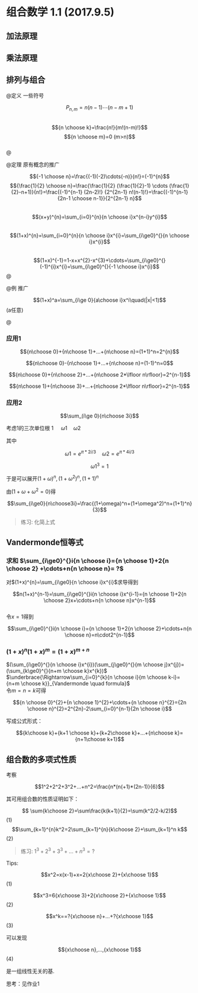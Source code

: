 # 组合数学 1.1 (2017.9.5)


## 加法原理
## 乘法原理
## 排列与组合


@定义 一些符号  

$$P_{n,m}=n(n-1)\cdots(n-m+1)$$  
$${n \choose k}=\frac{n!}{m!(n-m)!}$$
$${n \choose m}=0 (m>n)$$  
@


@定理
原有概念的推广

$${-1 \choose n}=\frac{(-1)(-2)\cdots(-n)}{n!}=(-1)^{n}$$ 
$${\frac{1}{2} \choose n}=\frac{\frac{1}{2} (\frac{1}{2}-1) \cdots (\frac{1}{2}-n+1)}{n!}=\frac{(-1)^{n-1} (2n-2)!} {2^{2n-1} n!(n-1)!}=\frac{(-1)^{n-1} {2n-1 \choose n-1}}{2^{2n-1} n}$$  
$$(x+y)^{n}=\sum_{i=0}^{n}{n \choose i}x^{n-i}y^{i}$$  
$$(1+x)^{n}=\sum_{i=0}^{n}{n \choose i}x^{i}=\sum_{i\ge0}^{}{n \choose i}x^{i}$$  
$$(1+x)^{-1}=1-x+x^{2}-x^{3}+\cdots=\sum_{i\ge0}^{}(-1)^{i}x^{i}=\sum_{i\ge0}^{}{-1 \choose i}x^{i}$$ 
@

@例
推广

$$(1+x)^a=\sum_{i\ge 0}{a\choose i}x^i\quad(|x|<1)$$(a任意)

@

### 应用1

$${n\choose 0}+{n\choose 1}+...+{n\choose n}=(1+1)^n=2^{n}$$

$${n\choose 0}-{n\choose 1}+...+{n\choose n}=(1-1)^n=0$$

$${n\choose 0}+{n\choose 2}+...+{n\choose 2*\lfloor n\rfloor}=2^{n-1}$$

$${n\choose 1}+{n\choose 3}+...+{n\choose 2*\lfloor n\rfloor}=2^{n-1}$$

### 应用2

$$\sum_(i\ge 0){n\choose 3i}$$

考虑1的三次单位根 1  $\quad\omega1 \quad \omega2$

其中

$$\omega1=e^{\pi*2i/3} \quad \omega2=e^{\pi*4i/3}$$

$$\omega1^3=1$$

于是可以展开$(1+\omega)^n,(1+\omega^2)^n,(1+1)^n$

由($1+\omega+\omega^2=0$)得

$$\sum_{i\ge0}{n\choose3i}=\frac{(1+\omega)^n+(1+\omega^2)^n+(1+1)^n}{3}$$

>练习: 化简上式

## Vandermonde恒等式

### 求和 $\sum_{i\ge0}^{}i{n \choose i}={n \choose 1}+2{n \choose 2} +\cdots+n{n \choose n}= ?$
对$(1+x)^{n}=\sum_{i\ge0}{n \choose i}x^{i}$求导得到

$$n(1+x)^{n-1}=\sum_{i\ge0}^{}i{n \choose i}x^{i-1}={n \choose 1}+2{n \choose 2}x+\cdots+n{n \choose n}x^{n-1}$$  
令$x=1$得到

$$\sum_{i\ge0}^{}i{n \choose i}={n \choose 1}+2{n \choose 2}+\cdots+n{n \choose n}=n\cdot2^{n-1}$$  

### $(1+x)^{n}(1+x)^{m}=(1+x)^{m+n}$
$(\sum_{i\ge0}^{}{n \choose i}x^{i})(\sum_{j\ge0}^{}{m \choose j}x^{j})=(\sum_{k\ge0}^{}{n+m \choose k}x^{k})$ 
$\underbrace{\Rightarrow\sum_{i=0}^{k}{n \choose i}{m \choose k-i}={n+m \choose k}}_{Vandermonde \quad formula}$  
令$m=n=k$可得

$${n \choose 0}^{2}+{n \choose 1}^{2}+\cdots+{n \choose n}^{2}={2n \choose n}^{2}=2^{2n}-2\sum_{i=0}^{n-1}{2n \choose i}$$



写成公式形式：

$${k\choose k}+{k+1 \choose k}+{k+2\choose k}+...+{n\choose k}={n+1\choose k+1}$$

## 组合数的多项式性质

考察

$$1^2+2^2+3^2+...+n^2=\frac{n*(n(+1)*(2n-1)}{6}$$

其可用组合数的性质证明如下：

$$ \sum{k\choose 2}=\sum\frac{k(k+1)}{2}=\sum(k^2/2-k/2)$$(1)
$$\sum_{k=1}^{n}k^2=2\sum_{k=1}^{n}{k\choose 2}+\sum_{k=1}^n k$$(2)

>练习: $1^3+2^3+3^3+...+n^3=?$

Tips: 

$$x^2=x(x-1)+x=2{x\choose 2}+{x\choose 1}$$(1)

$$x^3=6{x\choose 3}+2{x\choose 2}+{x\choose 1}$$(2)

$$x^k==?{x\choose n}+...+?{x\choose 1}$$(3)

可以发现

$${x\choose n},...,{x\choose 1}$$(4)

是一组线性无关的基.

思考：见作业1